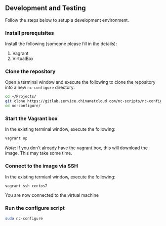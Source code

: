 ## Development and Testing

Follow the steps below to setup a development environment.

### Install prerequisites

Install the following (someone please fill in the details):
1. Vagrant
2. VirtualBox

### Clone the repository

Open a terminal window and execute the following to clone the repository into a new `nc-configure` directory:


```Bash
cd ~/Projects/
git clone https://gitlab.service.chinanetcloud.com/nc-scripts/nc-configure.git
cd nc-configure/
```

### Start the Vagrant box

In the existing terminal window, execute the following:


```Bash
vagrant up
```

_Note_: If you don't already have the vagrant box, this will download the image. This may take some time.

### Connect to the image via SSH

In the existing termianl window, execute the following:

```Bash
vagrant ssh centos7
```

You are now connected to the virtual machine

### Run the configure script

```Bash
sudo nc-configure
```



